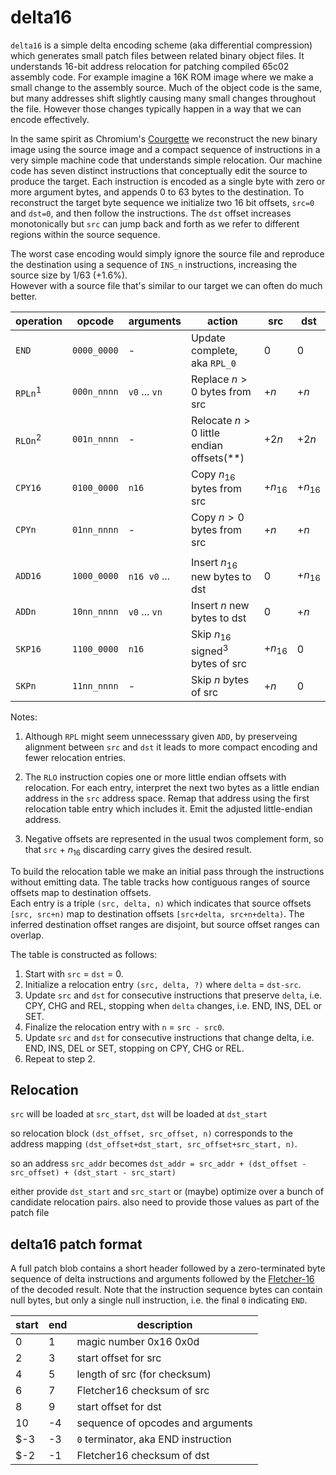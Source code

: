 
delta16
===

`delta16` is a simple delta encoding scheme (aka differential compression) 
which generates small patch files between related binary object files.
It understands 16-bit address relocation for patching compiled 65c02 assembly code.
For example imagine a 16K ROM image where we make a small change to the 
assembly source.  Much of the object code is the same, but many addresses shift slightly
causing many small changes throughout the file.  However those changes typically happen in
a way that we can encode effectively.

In the same spirit as Chromium's 
[Courgette](https://www.chromium.org/developers/design-documents/software-updates-courgette/) we reconstruct
the new binary image using the source image and a compact sequence of instructions in a very simple
machine code that understands simple relocation.
Our machine code has seven distinct instructions that conceptually edit the source to produce the target.
Each instruction is encoded as a single byte with zero or more argument bytes, and appends 0 to 63
bytes to the destination.
To reconstruct the target byte sequence we initialize two 16 bit offsets, `src=0` and `dst=0`,
and then follow the instructions. 
The `dst` offset increases monotonically but `src` can jump back and forth as we refer to different
regions within the source sequence.

The worst case encoding would simply ignore the source file and reproduce the destination
using a sequence of `INS_n` instructions, increasing the source size by 1/63 (+1.6%).  
However with a source file that's similar to our target we can often do much better.

| operation | opcode | arguments | action | src | dst |
| ---       | ---   |  ---    | --- | --- | --- |
| `END`   | `0000_0000` | - | Update complete, aka `RPL_0`| 0 | 0 |
| `RPLn`<sup>1</sup>  | `000n_nnnn` | `v0` ... `vn` | Replace $n>0$ bytes from src | $+n$ | $+n$ |
| `RLOn`<sup>2</sup>  | `001n_nnnn` | - | Relocate $n>0$ little endian offsets(**) | $+2n$ | $+2n$ |
| `CPY16` | `0100_0000` | `n16` | Copy $n_{16}$ bytes from src | $+n_{16}$ | $+n_{16}$ |
| `CPYn`  | `01nn_nnnn` | - | Copy $n>0$ bytes from src | $+n$ | $+n$ |
| | | | | | |
| `ADD16` | `1000_0000` | `n16 v0` ...  | Insert $n_{16}$ new bytes to dst | 0 | $+n_{16}$ |
| `ADDn`  | `10nn_nnnn` | `v0` ... `vn` | Insert $n$ new bytes to dst | 0 | $+n$ |
| `SKP16` | `1100_0000` | `n16` | Skip $n_{16}$ signed<sup>3</sup> bytes of src | $+n_{16}$ | 0 |
| `SKPn`  | `11nn_nnnn` | - | Skip $n$ bytes of src | $+n$ | 0 |

Notes:

1. Although `RPL` might seem unnecesssary given `ADD`,
by preserveing alignment between `src` and `dst`
it leads to more compact encoding and fewer relocation entries.

2. The `RLO` instruction copies one or more little endian offsets with relocation.
For each entry, interpret the next two bytes as a little endian address in the
`src` address space.  Remap that address using the first relocation table entry 
which includes it.  Emit the adjusted little-endian address.

3. Negative offsets are represented in the usual twos complement form, 
so that `src` + $n_{16}$ discarding carry gives the desired result.

To build the relocation table we make an initial pass through the instructions 
without emitting data.
The table tracks how contiguous ranges of source offsets map to destination offsets.  
Each entry is a triple `(src, delta, n)` which indicates that
source offsets `[src, src+n)` map to destination offsets `[src+delta, src+n+delta)`.
The inferred destination offset ranges are disjoint, but source offset ranges can overlap.

The table is constructed as follows:

1. Start with `src` = `dst` = 0.  
2. Initialize a relocation entry `(src, delta, ?)` where `delta` = `dst-src`.
3. Update `src` and `dst` for consecutive instructions that preserve `delta`,
  i.e. CPY, CHG and REL, stopping when `delta` changes, i.e. END, INS, DEL or SET.
4. Finalize the relocation entry with `n` = `src - src0`.
5. Update `src` and `dst` for consecutive instructions that change delta, i.e. END, INS, DEL or SET,
  stopping on CPY, CHG or REL.
6. Repeat to step 2.


Relocation
---

`src` will be loaded at `src_start`, `dst` will be loaded at `dst_start`

so relocation block `(dst_offset, src_offset, n)` corresponds to the address
mapping `(dst_offset+dst_start, src_offset+src_start, n)`.  

so an address `src_addr` becomes `dst_addr = src_addr + (dst_offset - src_offset) + (dst_start - src_start)`

either provide `dst_start` and `src_start` or (maybe) optimize over a bunch of candidate relocation pairs.
also need to provide those values as part of the patch file

delta16 patch format
---

A full patch blob contains a short header
followed by a zero-terminated byte sequence of delta instructions and arguments
followed by the [Fletcher-16](https://en.wikipedia.org/wiki/Fletcher%27s_checksum) 
of the decoded result.
Note that the instruction sequence bytes can contain null bytes,
but only a single null instruction, i.e. the final `0` indicating `END`.


| start | end | description |
| --- | --- | --- |
| 0  | 1 | magic number 0x16 0x0d |
| 2  | 3 | start offset for src |
| 4  | 5 | length of src (for checksum) |
| 6  | 7 | Fletcher16 checksum of src |
| 8  | 9 | start offset for dst |
| 10 | -4 | sequence of opcodes and arguments |
| $-3 | -3 | `0` terminator, aka END instruction |
| $-2 | -1 | Fletcher16 checksum of dst |


